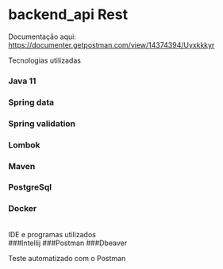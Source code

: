 # backend_api Rest
 Documentação aqui: https://documenter.getpostman.com/view/14374394/Uyxkkkyr
 
Tecnologias utilizadas 

### Java 11
### Spring data
### Spring validation
### Lombok
### Maven
### PostgreSql
### Docker
<br>
IDE e programas utilizados
<br>
###Intellij
###Postman
###Dbeaver

Teste automatizado com o Postman
